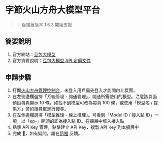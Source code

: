 # 字節火山方舟大模型平台

> 💡 從擴展版本 1.6.3 開始支援

## 簡要說明

1. 官方網站：[豆包大模型](https://www.volcengine.com/product/doubao)
2. 官方資費說明：[豆包大模型 API 定價文件](https://www.volcengine.com/docs/82379/1099320)

## 申請步驟

1. 打開[火山方舟管理控制台](https://console.volcengine.com/auth/login?redirectURI=%2Fark%2F)，未登入用戶需先登入才能開啟此頁面。
2. 在左側邊欄選擇「系統管理 - 開通管理」，開通所需使用的模型。注意該頁面預設每頁顯示 10 條，如找不到模型可改為每頁 100 條，或使用「模型名 / 提供方」旁的搜尋框進行搜尋。
3. 在左側邊欄選擇「模型推理 - 線上推理」。可看到「Model ID / 接入點 ID」一項，以「ep-」開頭的即為接入點 ID。在擴展中填入接入點
4. 點擊 API Key 管理，點擊建立 API Key，複製 API Key 到本擴展中
5. 完成 🎉，如有疑問，請在[這裡](https://github.com/immersive-translate/immersive-translate/issues/137) 反饋。
